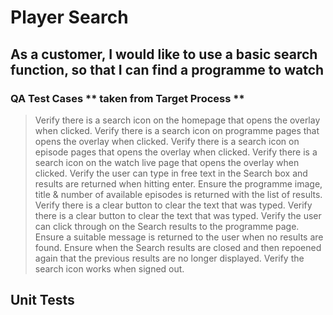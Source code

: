 # Player Search

## As a customer, I would like to use a basic search function, so that I can find a programme to watch

### QA Test Cases ** taken from Target Process **
> Verify there is a search icon on the homepage that opens the overlay when clicked.
> Verify there is a search icon on programme pages that opens the overlay when clicked.
> Verify there is a search icon on episode pages that opens the overlay when clicked.
> Verify there is a search icon on the watch live page that opens the overlay when clicked.
> Verify the user can type in free text in the Search box and results are returned when hitting enter.
> Ensure the programme image, title & number of available episodes is returned with the list of results.
> Verify there is a clear button to clear the text that was typed.
> Verify there is a clear button to clear the text that was typed.
> Verify the user can click through on the Search results to the programme page.
> Ensure a suitable message is returned to the user when no results are found.
> Ensure when the Search results are closed and then repoened again that the previous results are no longer displayed.
> Verify the search icon works when signed out.

## Unit Tests
